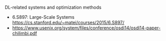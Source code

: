 DL-related systems and optimization methods

- 6.S897: Large-Scale Systems https://cs.stanford.edu/~matei/courses/2015/6.S897/
- https://www.usenix.org/system/files/conference/osdi14/osdi14-paper-chilimbi.pdf
